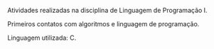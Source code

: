 Atividades realizadas na disciplina de Linguagem de Programação I.

Primeiros contatos com algoritmos e linguagem de programação.

Linguagem utilizada: C.
